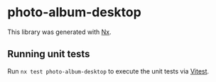 # photo-album-desktop

This library was generated with [Nx](https://nx.dev).

## Running unit tests

Run `nx test photo-album-desktop` to execute the unit tests via [Vitest](https://vitest.dev/).
